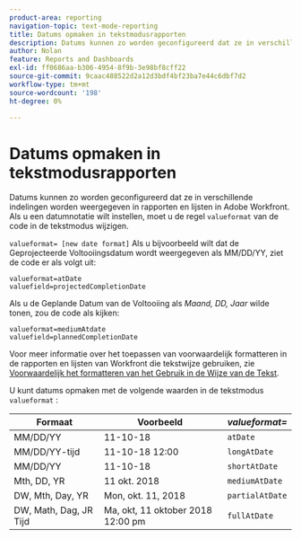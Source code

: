 ```yaml
---
product-area: reporting
navigation-topic: text-mode-reporting
title: Datums opmaken in tekstmodusrapporten
description: Datums kunnen zo worden geconfigureerd dat ze in verschillende indelingen worden weergegeven in rapporten en lijsten in Adobe Workfront. Als u een datumnotatie wilt instellen, moet u de regel met de waarde van de code voor de tekstmodus in de kolom wijzigen.
author: Nolan
feature: Reports and Dashboards
exl-id: ff0686aa-b306-4954-8f9b-3e98bf8cff22
source-git-commit: 9caac488522d2a12d3bdf4bf23ba7e44c6dbf7d2
workflow-type: tm+mt
source-wordcount: '198'
ht-degree: 0%

---
```


# Datums opmaken in tekstmodusrapporten

<!-- Audited: 1/2025 -->

Datums kunnen zo worden geconfigureerd dat ze in verschillende indelingen worden weergegeven in rapporten en lijsten in Adobe Workfront. Als u een datumnotatie wilt instellen, moet u de regel `valueformat` van de code in de tekstmodus wijzigen.

`valueformat= [new date format]` Als u bijvoorbeeld wilt dat de Geprojecteerde Voltooiingsdatum wordt weergegeven als MM/DD/YY, ziet de code er als volgt uit:

```
valueformat=atDate
valuefield=projectedCompletionDate
```

Als u de Geplande Datum van de Voltooiing als *Maand, DD, Jaar* wilde tonen, zou de code als kijken:

```
valueformat=mediumAtdate
valuefield=plannedCompletionDate
```

Voor meer informatie over het toepassen van voorwaardelijk formatteren in de rapporten en lijsten van Workfront die tekstwijze gebruiken, zie [&#x200B; Voorwaardelijk het formatteren van het Gebruik in de Wijze van de Tekst &#x200B;](../../../reports-and-dashboards/reports/text-mode/use-conditional-formatting-text-mode.md).

U kunt datums opmaken met de volgende waarden in de tekstmodus `valueformat` :

| **Formaat** | Voorbeeld  | ***valueformat=*** |
|---|---|---|
| MM/DD/YY | 11-10-18 | `atDate` |
| MM/DD/YY-tijd | 11-10-18 12:00 | `longAtDate` |
| MM/DD/YY | 11-10-18 | `shortAtDate` |
| Mth, DD, YR | 11 okt. 2018 | `mediumAtDate` |
| DW, Mth, Day, YR | Mon, okt. 11, 2018 | `partialAtDate` |
| DW, Math, Dag, JR Tijd | Ma, okt, 11 oktober 2018 12:00 pm | `fullAtDate` |
